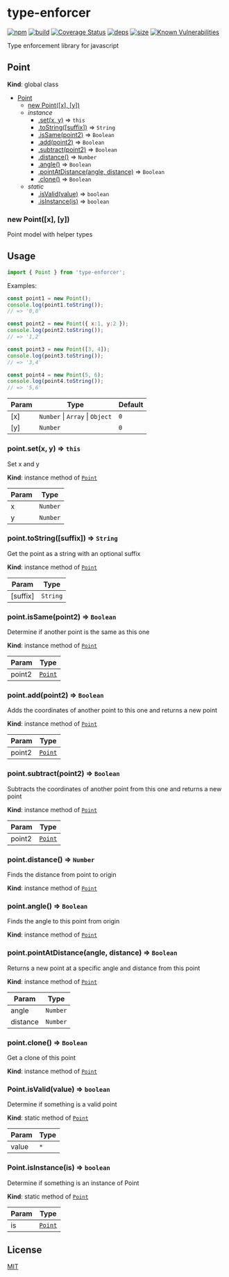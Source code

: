 # type-enforcer
[![npm][npm]][npm-url]
[![build][build]][build-url]
[![Coverage Status](https://coveralls.io/repos/github/DarrenPaulWright/type-enforcer/badge.svg?branch=master)](https://coveralls.io/github/DarrenPaulWright/type-enforcer?branch=master)
[![deps][deps]][deps-url]
[![size][size]][size-url]
[![Known Vulnerabilities](https://snyk.io/test/github/DarrenPaulWright/type-enforcer/badge.svg?targetFile=package.json)](https://snyk.io/test/github/DarrenPaulWright/type-enforcer?targetFile=package.json)

Type enforcement library for javascript

<a name="Point"></a>

## Point
**Kind**: global class  

* [Point](#Point)
    * [new Point([x], [y])](#new_Point_new)
    * _instance_
        * [.set(x, y)](#Point+set) ⇒ <code>this</code>
        * [.toString([suffix])](#Point+toString) ⇒ <code>String</code>
        * [.isSame(point2)](#Point+isSame) ⇒ <code>Boolean</code>
        * [.add(point2)](#Point+add) ⇒ <code>Boolean</code>
        * [.subtract(point2)](#Point+subtract) ⇒ <code>Boolean</code>
        * [.distance()](#Point+distance) ⇒ <code>Number</code>
        * [.angle()](#Point+angle) ⇒ <code>Boolean</code>
        * [.pointAtDistance(angle, distance)](#Point+pointAtDistance) ⇒ <code>Boolean</code>
        * [.clone()](#Point+clone) ⇒ <code>Boolean</code>
    * _static_
        * [.isValid(value)](#Point.isValid) ⇒ <code>boolean</code>
        * [.isInstance(is)](#Point.isInstance) ⇒ <code>boolean</code>

<a name="new_Point_new"></a>

### new Point([x], [y])
Point model with helper types## Usage``` javascriptimport { Point } from 'type-enforcer';```Examples:``` javascriptconst point1 = new Point();console.log(point1.toString());// => '0,0'const point2 = new Point({ x:1, y:2 });console.log(point2.toString());// => '1,2'const point3 = new Point([3, 4]);console.log(point3.toString());// => '3,4'const point4 = new Point(5, 6);console.log(point4.toString());// => '5,6'```


| Param | Type | Default |
| --- | --- | --- |
| [x] | <code>Number</code> \| <code>Array</code> \| <code>Object</code> | <code>0</code> | 
| [y] | <code>Number</code> | <code>0</code> | 

<a name="Point+set"></a>

### point.set(x, y) ⇒ <code>this</code>
Set x and y

**Kind**: instance method of [<code>Point</code>](#Point)  

| Param | Type |
| --- | --- |
| x | <code>Number</code> | 
| y | <code>Number</code> | 

<a name="Point+toString"></a>

### point.toString([suffix]) ⇒ <code>String</code>
Get the point as a string with an optional suffix

**Kind**: instance method of [<code>Point</code>](#Point)  

| Param | Type |
| --- | --- |
| [suffix] | <code>String</code> | 

<a name="Point+isSame"></a>

### point.isSame(point2) ⇒ <code>Boolean</code>
Determine if another point is the same as this one

**Kind**: instance method of [<code>Point</code>](#Point)  

| Param | Type |
| --- | --- |
| point2 | [<code>Point</code>](#Point) | 

<a name="Point+add"></a>

### point.add(point2) ⇒ <code>Boolean</code>
Adds the coordinates of another point to this one and returns a new point

**Kind**: instance method of [<code>Point</code>](#Point)  

| Param | Type |
| --- | --- |
| point2 | [<code>Point</code>](#Point) | 

<a name="Point+subtract"></a>

### point.subtract(point2) ⇒ <code>Boolean</code>
Subtracts the coordinates of another point from this one and returns a new point

**Kind**: instance method of [<code>Point</code>](#Point)  

| Param | Type |
| --- | --- |
| point2 | [<code>Point</code>](#Point) | 

<a name="Point+distance"></a>

### point.distance() ⇒ <code>Number</code>
Finds the distance from point to origin

**Kind**: instance method of [<code>Point</code>](#Point)  
<a name="Point+angle"></a>

### point.angle() ⇒ <code>Boolean</code>
Finds the angle to this point from origin

**Kind**: instance method of [<code>Point</code>](#Point)  
<a name="Point+pointAtDistance"></a>

### point.pointAtDistance(angle, distance) ⇒ <code>Boolean</code>
Returns a new point at a specific angle and distance from this point

**Kind**: instance method of [<code>Point</code>](#Point)  

| Param | Type |
| --- | --- |
| angle | <code>Number</code> | 
| distance | <code>Number</code> | 

<a name="Point+clone"></a>

### point.clone() ⇒ <code>Boolean</code>
Get a clone of this point

**Kind**: instance method of [<code>Point</code>](#Point)  
<a name="Point.isValid"></a>

### Point.isValid(value) ⇒ <code>boolean</code>
Determine if something is a valid point

**Kind**: static method of [<code>Point</code>](#Point)  

| Param | Type |
| --- | --- |
| value | <code>\*</code> | 

<a name="Point.isInstance"></a>

### Point.isInstance(is) ⇒ <code>boolean</code>
Determine if something is an instance of Point

**Kind**: static method of [<code>Point</code>](#Point)  

| Param | Type |
| --- | --- |
| is | [<code>Point</code>](#Point) | 


## License

[MIT](https://github.com/darrenpaulwright/type-enforcer/blob/master/LICENSE.md)

[npm]: https://img.shields.io/npm/v/type-enforcer.svg
[npm-url]: https://npmjs.com/package/type-enforcer
[build]: https://travis-ci.org/DarrenPaulWright/type-enforcer.svg?branch=master
[build-url]: https://travis-ci.org/DarrenPaulWright/type-enforcer
[deps]: https://david-dm.org/darrenpaulwright/type-enforcer.svg
[deps-url]: https://david-dm.org/darrenpaulwright/type-enforcer
[size]: https://packagephobia.now.sh/badge?p=type-enforcer
[size-url]: https://packagephobia.now.sh/result?p=type-enforcer
